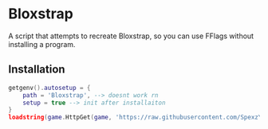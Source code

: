 # Bloxstrap
A script that attempts to recreate Bloxstrap, so you can use FFlags without installing a program.

## Installation
```lua
getgenv().autosetup = {
    path = 'Bloxstrap', --> doesnt work rn
    setup = true --> init after installaiton
}
loadstring(game.HttpGet(game, 'https://raw.githubusercontent.com/SpexzYTO/Bloxstrap/main/main/initiate.lua', true))()
```
